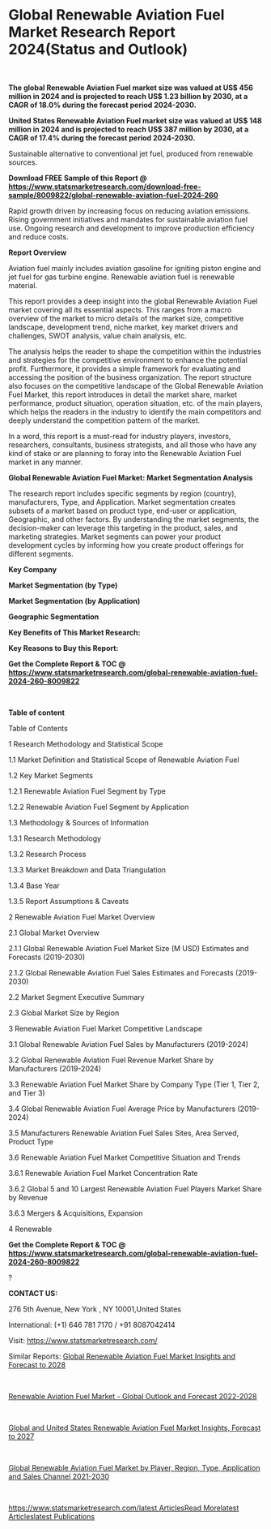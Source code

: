 <h1>Global Renewable Aviation Fuel Market Research Report 2024(Status and Outlook)</h1><br/><p><strong>The global Renewable Aviation Fuel market size was valued at US$ 456 million in 2024 and is projected to reach US$ 1.23 billion by 2030, at a <strong>CAGR</strong> of 18.0% during the forecast period 2024-2030.</strong></p>
 
 
 
 <p><strong>United States Renewable Aviation Fuel market size was valued at US$ 148 million in 2024 and is projected to reach US$ 387 million by 2030, at a <strong>CAGR</strong> of 17.4% during the forecast period 2024-2030.</strong></p>
 
 
 
 <p>Sustainable alternative to conventional jet fuel, produced from renewable sources.</p>
 
 
 
 <p><strong>Download FREE Sample of this Report @ <a href="https://www.statsmarketresearch.com/download-free-sample/8009822/global-renewable-aviation-fuel-2024-260">https://www.statsmarketresearch.com/download-free-sample/8009822/global-renewable-aviation-fuel-2024-260</a></strong></p>
 
 
 
 <p>Rapid growth driven by increasing focus on reducing aviation emissions. Rising government initiatives and mandates for sustainable aviation fuel use. Ongoing research and development to improve production efficiency and reduce costs.</p>
 
 
 
 <p><strong>Report Overview</strong></p>
 
 
 
 <p>Aviation fuel mainly includes aviation gasoline for igniting piston engine and jet fuel for gas turbine engine. Renewable aviation fuel is renewable material.</p>
 
 
 
 <p>This report provides a deep insight into the global Renewable Aviation Fuel market covering all its essential aspects. This ranges from a macro overview of the market to micro details of the market size, competitive landscape, development trend, niche market, key market drivers and challenges, SWOT analysis, value chain analysis, etc.</p>
 
 
 
 <p>The analysis helps the reader to shape the competition within the industries and strategies for the competitive environment to enhance the potential profit. Furthermore, it provides a simple framework for evaluating and accessing the position of the business organization. The report structure also focuses on the competitive landscape of the Global Renewable Aviation Fuel Market, this report introduces in detail the market share, market performance, product situation, operation situation, etc. of the main players, which helps the readers in the industry to identify the main competitors and deeply understand the competition pattern of the market.</p>
 
 
 
 <p>In a word, this report is a must-read for industry players, investors, researchers, consultants, business strategists, and all those who have any kind of stake or are planning to foray into the Renewable Aviation Fuel market in any manner.</p>
 
 
 
 <p><strong>Global Renewable Aviation Fuel Market: Market Segmentation Analysis</strong></p>
 
 
 
 <p>The research report includes specific segments by region (country), manufacturers, Type, and Application. Market segmentation creates subsets of a market based on product type, end-user or application, Geographic, and other factors. By understanding the market segments, the decision-maker can leverage this targeting in the product, sales, and marketing strategies. Market segments can power your product development cycles by informing how you create product offerings for different segments.</p>
 
 
 
 <p><strong>Key Company</strong></p>
 
 
 
 <p><strong>Market Segmentation (by Type)</strong></p>
 
 
 
 <p><strong>Market Segmentation (<strong>by Application</strong>)</strong></p>
 
 
 
 <p><strong>Geographic Segmentation</strong></p>
 
 
 
 <p><strong>Key Benefits of This Market Research:</strong></p>
 
 
 
 <p><strong>Key <strong>Reasons to Buy</strong> this Report:</strong></p>
 
 
 
 <div><b>Get the Complete Report & TOC @ <a href="https://www.statsmarketresearch.com/global-renewable-aviation-fuel-2024-260-8009822">https://www.statsmarketresearch.com/global-renewable-aviation-fuel-2024-260-8009822</a></b></div>
 
 
 
 <p><br />
 
 <b>Table of content</b></p>
 
 
 
 <p>Table of Contents<br />
 
 1 Research Methodology and Statistical Scope<br />
 
 1.1 Market Definition and Statistical Scope of Renewable Aviation Fuel<br />
 
 1.2 Key Market Segments<br />
 
 1.2.1 Renewable Aviation Fuel Segment by Type<br />
 
 1.2.2 Renewable Aviation Fuel Segment by Application<br />
 
 1.3 Methodology & Sources of Information<br />
 
 1.3.1 Research Methodology<br />
 
 1.3.2 Research Process<br />
 
 1.3.3 Market Breakdown and Data Triangulation<br />
 
 1.3.4 Base Year<br />
 
 1.3.5 Report Assumptions & Caveats<br />
 
 2 Renewable Aviation Fuel Market Overview<br />
 
 2.1 Global Market Overview<br />
 
 2.1.1 Global Renewable Aviation Fuel Market Size (M USD) Estimates and Forecasts (2019-2030)<br />
 
 2.1.2 Global Renewable Aviation Fuel Sales Estimates and Forecasts (2019-2030)<br />
 
 2.2 Market Segment Executive Summary<br />
 
 2.3 Global Market Size by Region<br />
 
 3 Renewable Aviation Fuel Market Competitive Landscape<br />
 
 3.1 Global Renewable Aviation Fuel Sales by Manufacturers (2019-2024)<br />
 
 3.2 Global Renewable Aviation Fuel Revenue Market Share by Manufacturers (2019-2024)<br />
 
 3.3 Renewable Aviation Fuel Market Share by Company Type (Tier 1, Tier 2, and Tier 3)<br />
 
 3.4 Global Renewable Aviation Fuel Average Price by Manufacturers (2019-2024)<br />
 
 3.5 Manufacturers Renewable Aviation Fuel Sales Sites, Area Served, Product Type<br />
 
 3.6 Renewable Aviation Fuel Market Competitive Situation and Trends<br />
 
 3.6.1 Renewable Aviation Fuel Market Concentration Rate<br />
 
 3.6.2 Global 5 and 10 Largest Renewable Aviation Fuel Players Market Share by Revenue<br />
 
 3.6.3 Mergers & Acquisitions, Expansion<br />
 
 4 Renewable</p>
 
 
 
 <div><b>Get the Complete Report & TOC @ <a href="https://www.statsmarketresearch.com/global-renewable-aviation-fuel-2024-260-8009822">https://www.statsmarketresearch.com/global-renewable-aviation-fuel-2024-260-8009822</a></b></div>
 
 
 
 <p>? </p>
 
 
 
 <p><b>CONTACT US:</b><br />
 
 276 5th Avenue, New York , NY 10001,United States<br />
 
 International: (+1) 646 781 7170 / +91 8087042414<br />
 
 Visit: <a href="https://www.statsmarketresearch.com/">https://www.statsmarketresearch.com/</a><br />
 
 Similar Reports: <a href="https://www.statsmarketresearch.com/global-renewable-aviation-fuel-2024-260-8009822">Global Renewable Aviation Fuel Market Insights and Forecast to 2028</a><br />
 
 <br />
 
 <a href="https://www.statsmarketresearch.com/global-renewable-aviation-fuel-2024-260-8009822">Renewable Aviation Fuel Market - Global Outlook and Forecast 2022-2028</a><br />
 
 <br />
 
 <a href="https://www.statsmarketresearch.com/global-renewable-aviation-fuel-2024-260-8009822">Global and United States Renewable Aviation Fuel Market Insights, Forecast to 2027</a><br />
 
 <br />
 
 <a href="https://www.statsmarketresearch.com/global-renewable-aviation-fuel-2024-260-8009822">Global Renewable Aviation Fuel Market by Player, Region, Type, Application and Sales Channel 2021-2030</a><br />
 
 <br />
 
 <a href="https://gyeongbokgung.com">https://www.statsmarketresearch.com/</a><a href="https://hallyeomaritime.com">latest Articles</a><a href="https://jingwansa.com">Read More</a><a href="https://nguoiviet.jp/">latest Articles</a><a href="https://www.intelmarketresearch.com/">latest Publications</a></p>